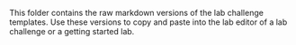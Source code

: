 This folder contains the raw markdown versions of the lab challenge templates. Use these versions to copy and paste into the lab editor of a lab challenge or a getting started lab.
